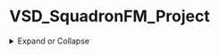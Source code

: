 # VSD_SquadronFM_Project
<details>
  <summary>
Expand or Collapse
  </summary>
  
## Steps

<details>
  <summary>
Expand or Collapse
  </summary>

### Step 1: Understanding the verilog code:

<details>
  <summary>
Expand or Collapse
  </summary>



### Place where you can find the Verilog code:

<details>
  <summary>
Expand or Collapse
  </summary>

### You can find the verilog in the top.v file of any led  in the github repo given by you.

1) Link of the github repo:
   https://github.com/thesourcerer8/VSDSquadron_FM/blob/main

2) Link of the verilog code:
   https://github.com/thesourcerer8/VSDSquadron_FM/blob/main/led_blue/top.v

### Note: Here I have took blue led for Verilog code.


 </details>
  
### Purpose of the Verilog code:

  <details>
  <summary>
Expand or Collapse
  </summary>


### This Verilog code is responsible for controlling the RGB LED on the VSDSquadron FPGA Mini Board. Here’s what’s happening under it:

### 1) Outputs:

  a) led_red, led_blue, led_green --> These control the three colors of the onboard LED.

  b) testwire --> A test signal output for debugging.

### 2) Inputs:

  a) hw_clk --> The clock input from the board’s built-in oscillator.

 </details>
  
### How it works:

  <details>
  <summary>
Expand or Collapse
  </summary>

### 1) Using the Internal Oscillator:

  a) The FPGA has an internal clock generator that keeps everything running on time.

  b) This oscillator is set to a specific frequency to control the LED.

### 2) Counting Clock Cycles:

  a) A counter keeps track of time using the oscillator’s clock signal.

  b) This allows us to control the timing of the LED blinks.

### 3) Controlling the RGB LED:

  a) The logic inside the Verilog code turns the LED on and off at specific intervals.

  b) It ensures the LED doesn’t get too bright by setting current limits.

  </details>
  
### Verilog Code (top.v):

  <details>
  <summary>
Expand or Collapse
  </summary>

    module top (
    output led_red,
    output led_blue,
    output led_green,
    output testwire,
    input hw_clk
    );

    reg [23:0] counter;

    always @(posedge hw_clk) begin
        counter <= counter + 1;
    end

    assign led_red   = counter[23];  // Red LED blinks at a slower rate
    assign led_blue  = counter[22];  // Blue LED blinks slightly faster
    assign led_green = counter[21];  // Green LED blinks even faster
    assign testwire  = counter[20];  // Debug signal

    endmodule

### This is the Verilog code in led_blue (top.v) of the github repo

 1) Link of the verilog code:
    https://github.com/thesourcerer8/VSDSquadron_FM/blob/main/led_blue/top.v

 </details>
 </details>
 

  
  
  
### Step 2: Assigning Pins with the PCF File:
<details>
  <summary>
Expand or Collapse
  </summary>
  </summary>



### Place where you can find the pins cofiguration file (PCF) :

<details>
  <summary>
Expand or Collapse
  </summary>

### You can find the verilog in the VSDSquadronFM.pcf file of any led in the github repo given by you.
1) Link of the github repo:
   https://github.com/thesourcerer8/VSDSquadron_FM/blob/main
   
2) Link of the pins cofiguration file (PCF) github repo:
   https://github.com/thesourcerer8/VSDSquadron_FM/blob/main/led_blue/VSDSquadronFM.pcf

### Note: Here I have took blue led for Verilog code.


  </details>

### Pin Mapping and Significance:
<details>
<summary>
Expand or Collapse
  </summary>

### This file maps the signals in our Verilog code to actual pins on the FPGA. Here’s the mapping along with the role of each connection:



## a) led_red:

  
### Link of the red led's pcf file:
   https://github.com/thesourcerer8/VSDSquadron_FM/blob/main/led_red/VSDSquadronFM.pcf
### 1) FPGA pins: 39
### 2) Purpose: Controls the red channel of the RGB LED. The Verilog code sets this pin high or low based on timing logic to turn the red light on or off.


## b) led_blue:


### Link of the blue led's pcf file:
   https://github.com/thesourcerer8/VSDSquadron_FM/blob/main/led_blue/VSDSquadronFM.pcf
 ### 1) FPGA pins: 40
 ### 2) Purpose: Controls the blue channel of the RGB LED. The Verilog module manipulates this pin to create blinking or color effects.



## c) led_green:

  
### Link of the green led's pcf file:
   https://github.com/thesourcerer8/VSDSquadron_FM/blob/main/led_green/VSDSquadronFM.pcf
 ### 1) FPGA pins: 41
 ### 2) Purpose: Controls the green channel of the RGB LED. It works in conjunction with the other two LED pins to mix colors.



## d) hw_clk:

  
 ### Link of the hw_clk's pcf file:
https://github.com/thesourcerer8/VSDSquadron_FM/blob/main/led_white/VSDSquadronFM.pcf
  
 ### 1) FPGA pins: 20
 ### 2) Purpose: Receives the clock signal from the onboard oscillator. This signal is crucial for the counter logic in Verilog, which determines LED blinking speed.


## e) testwire:

  
  ### Link of the testwire's pcf file:
   https://github.com/thesourcerer8/VSDSquadron_FM/blob/main/led_white/VSDSquadronFM.pcf
 ### 1) FPGA pins: 17
 ### 2) Purpose: This is an auxiliary output that can be used for debugging. It can carry signals that help monitor internal operations.



 
## f) Purpose of Pin Mapping:
  
### 1) The LED signals must be assigned correctly to their respective FPGA pins so that they physically control the onboard RGB LED.

### 2) The hw_clk input is essential because the Verilog logic relies on a timed clock signal to function correctly.

### 3) The testwire pin can be useful when debugging timing or signal logic, helping to ensure the FPGA is functioning as expected.

### 4) These mappings were confirmed using the VSDSquadron FPGA Mini Board Datasheet.


</details>

### PCF File (VSDSquadronFM.pcf):
<details>
<summary>
Expand or Collapse
  </summary>

    set_io  led_red	39
    set_io  led_blue 40
    set_io  led_green 41
    set_io  hw_clk 20
    set_io  testwire 17

### This is the pcf file in the github repo given by you.

### Link of the pcf file:
https://github.com/thesourcerer8/VSDSquadron_FM/blob/main/led_white/VSDSquadronFM.pcf


 </details>
 </details>
 

  
  
  
### Step 3: Setting Up the FPGA Mini Board:
<details>
  <summary>
Expand or Collapse
  </summary>
  </summary>



### Things you need:
<details>
<summary>
Expand or Collapse
  </summary>

### 1) A USB-C cable connected to the FPGA board to your computer as in the figure below.

![Image](https://github.com/user-attachments/assets/9c39ec69-5831-4b7f-9d69-e550af7a8e97)

### 2) FTDI drivers installed to make sure the board is recognized.

### 3) The required development tools (as mentioned in the datasheet).

</details>

### Steps to make the rgb led make blink:
<details>
<summary>
Expand or Collapse
  </summary>
  
### Step 1: Open terminal in virtual box:
After opening the terminal this screen will be shown:

photo of opening terminal


### Step 2: Change to the home directory (‘cd‘):

Write the code below in the terminal to change it to home directory:

    cd
    cd VSDSquadron_FM
    cd blink_led
    
The commands above allow you to:
a) Change to the home directory (‘cd‘).
b) Navigate to the ‘VSDSquadron FM‘ folder, which has a sample project.
c) Move into the ‘blink led‘ directory, which is the first FPGA project to be tried on VSDSquadron FPGA Mini (FM) board.

After writing the following commands this screen will appear:

photo of these commands

### Step 3: Making sure that the board is connected to the computer:


1) There is a preloaded project in ”blink led” directory. To test the project on VSDSquadron
 FPGA Mini (FM) board, we need to make sure that the board is connected to the Oracle
Virtual Machine. Perform below steps:
   
a) Connect the board to your PC, as shown earlier.

b) On the Virtual Machine, click on "Devices → USB → FTDI Single RS232-HS [J900]" as
shown in the picture below.

photo of devices of usb

### Step 3: Confirming that the board is connected to the computer:


1) To confirm if the board is connected to the USB, type the ‘lsusb‘ command in the terminal.
2) You should see a line stating ”Future Technology Devices International,” as shown in the picture below.

photo of lsusb



 ### Step 4: programming the VSDSquadron FPGA Mini (FM) board:
